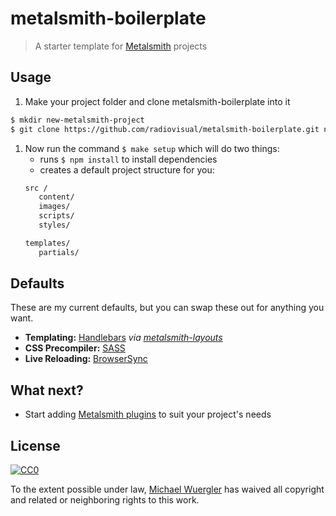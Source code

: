 # metalsmith-boilerplate
> A starter template for [Metalsmith](https://github.com/segmentio/metalsmith) projects


## Usage

1. Make your project folder and clone metalsmith-boilerplate into it
```sh
$ mkdir new-metalsmith-project
$ git clone https://github.com/radiovisual/metalsmith-boilerplate.git new-metalsmith-project
```
1. Now run the command `$ make setup` which will do two things:
     * runs `$ npm install` to install dependencies
     * creates a default project structure for you:
     ```sh
     src /
        content/
        images/
        scripts/
        styles/
     
     templates/
        partials/ 
     ```



## Defaults

These are my current defaults, but you can swap these out for anything you want.

- **Templating:** [Handlebars](http://handlebarsjs.com/) *via [metalsmith-layouts](https://github.com/superwolff/metalsmith-layouts)*
- **CSS Precompiler:** [SASS](https://github.com/stevenschobert/metalsmith-sass)
- **Live Reloading:** [BrowserSync](https://github.com/mdvorscak/metalsmith-browser-sync)
  
## What next?

- Start adding [Metalsmith plugins](http://www.metalsmith.io/#the-plugins) to suit your project's needs

## License
 
[![CC0](http://i.creativecommons.org/p/zero/1.0/88x31.png)](http://creativecommons.org/publicdomain/zero/1.0/)

To the extent possible under law, [Michael Wuergler](http://www.numetriclabs.com) has waived all copyright and related or neighboring rights to this work.


